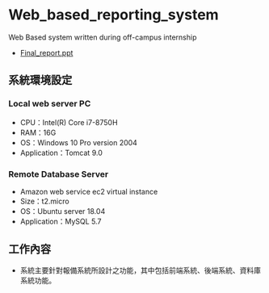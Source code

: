 # Web_based_reporting_system
 Web Based system written during off-campus internship

* [Final_report.ppt](https://docs.google.com/presentation/d/16T-ORaxJDcSdZI8QmiIIuLpQ1eWh9iFe/edit?usp=share_link&ouid=103769037852455732407&rtpof=true&sd=true)

## 系統環境設定

### Local web server PC
* CPU：Intel(R) Core i7-8750H
* RAM：16G
* OS：Windows 10 Pro version 2004
* Application：Tomcat 9.0
		  
### Remote Database Server
* Amazon web service ec2 virtual instance
* Size：t2.micro
* OS：Ubuntu server 18.04
* Application：MySQL 5.7

## 工作內容
* 系統主要針對報備系統所設計之功能，其中包括前端系統、後端系統、資料庫系統功能。
